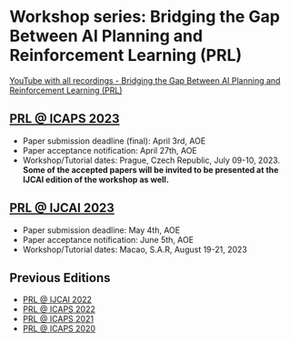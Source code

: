 # Workshop series: Bridging the Gap Between AI Planning and Reinforcement Learning (PRL)

[YouTube with all recordings - Bridging the Gap Between AI Planning and Reinforcement Learning (PRL)](https://www.youtube.com/c/PRLWorkshop-PlanningandReinforcementLearning)

## [PRL @ ICAPS 2023](https://prl-theworkshop.github.io/prl2023-icaps/)

- Paper submission deadline (final): April 3rd, AOE
- Paper acceptance notification: April 27th, AOE 
- Workshop/Tutorial dates: Prague, Czech Republic, July 09-10, 2023.  
   **Some of the accepted papers will be invited to be presented at the IJCAI edition of the workshop as well.**



## [PRL @ IJCAI 2023](https://prl-theworkshop.github.io/prl2023-ijcai/)

- Paper submission deadline: May 4th, AOE
- Paper acceptance notification: June 5th, AOE 
- Workshop/Tutorial dates: Macao, S.A.R, August 19-21, 2023

## Previous Editions

- [PRL @ IJCAI 2022](https://prl-theworkshop.github.io/prl2022-ijcai/)
- [PRL @ ICAPS 2022](https://prl-theworkshop.github.io/prl2022-icaps/)
- [PRL @ ICAPS 2021](https://prl-theworkshop.github.io/prl2021/)
- [PRL @ ICAPS 2020](https://prl-theworkshop.github.io/icaps20subpages.icaps-conference.org/workshops/prl/)
